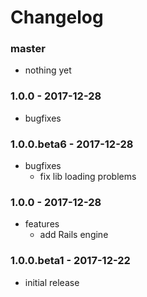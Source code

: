 # Changelog

### master

* nothing yet

### 1.0.0 - 2017-12-28

* bugfixes

### 1.0.0.beta6 - 2017-12-28

* bugfixes
    * fix lib loading problems

### 1.0.0 - 2017-12-28

* features
    * add Rails engine

### 1.0.0.beta1 - 2017-12-22

* initial release
